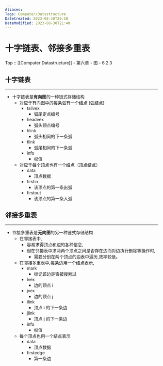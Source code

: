 ```yaml
---
Aliases: 
Tags: Computer/Datastructure 
DateCreated: 2023-08-30T20:58
DateModified: 2023-08-30T21:40
---
```

# 十字链表、邻接多重表

Top :: [[Computer Datastructure]] - 第六章 - 图 - 6.2.3

## 十字链表
---
- 十字链表是**有向图**的一种链式存储结构
	- 对应于有向图中的每条弧有一个结点 (弧结点)
		- tailvex
			- 弧尾定点编号
		- headvex
			- 弧头顶点编号
		- hlink
			- 弧头相同的下一条弧
		- tlink
			- 弧尾相同的下一条弧
		- info
			- 权值
	- 对应于每个顶点也有一个结点（顶点结点）
		- data
			- 顶点数据
		- firstin
			- 该顶点的第一条出弧
		- firstout
			- 该顶点的第一条入弧

## 邻接多重表
---
- 邻接多重表是**无向图**的另一种链式存储结构
	- 在邻接表中,
		- 容易求得顶点和边的各种信息,
		- 但在邻接表中求两两个顶点之间是否存在边而对边执行删除等操作时,
			- 需要分别在两个顶点的边表中遍历,效率较低。
	- 在邻接多重表中,每条边用一个结点表示,
		- mark
			- 标记该边是否被搜索过
		- lvex
			- 边的顶点 i
		- jvex
			- 边的顶点 j
		- ilink
			- 顶点 i 的下一条边
		- jlink
			- 顶点 j 的下一条边
		- info
			- 权值
	- 每个顶点也用一个结点表示
		- data
			- 顶点数据
		- firstedge
			- 第一条边
